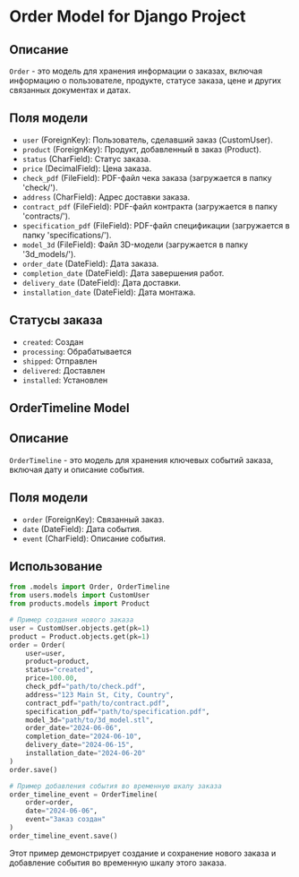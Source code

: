 # Order Model for Django Project

## Описание

`Order` - это модель для хранения информации о заказах, включая информацию о пользователе, продукте, статусе заказа, цене и других связанных документах и датах.

## Поля модели

- `user` (ForeignKey): Пользователь, сделавший заказ (CustomUser).
- `product` (ForeignKey): Продукт, добавленный в заказ (Product).
- `status` (CharField): Статус заказа.
- `price` (DecimalField): Цена заказа.
- `check_pdf` (FileField): PDF-файл чека заказа (загружается в папку 'check/').
- `address` (CharField): Адрес доставки заказа.
- `contract_pdf` (FileField): PDF-файл контракта (загружается в папку 'contracts/').
- `specification_pdf` (FileField): PDF-файл спецификации (загружается в папку 'specifications/').
- `model_3d` (FileField): Файл 3D-модели (загружается в папку '3d_models/').
- `order_date` (DateField): Дата заказа.
- `completion_date` (DateField): Дата завершения работ.
- `delivery_date` (DateField): Дата доставки.
- `installation_date` (DateField): Дата монтажа.

## Статусы заказа

- `created`: Создан
- `processing`: Обрабатывается
- `shipped`: Отправлен
- `delivered`: Доставлен
- `installed`: Установлен

## OrderTimeline Model

## Описание

`OrderTimeline` - это модель для хранения ключевых событий заказа, включая дату и описание события.

## Поля модели

- `order` (ForeignKey): Связанный заказ.
- `date` (DateField): Дата события.
- `event` (CharField): Описание события.

## Использование

```python
from .models import Order, OrderTimeline
from users.models import CustomUser
from products.models import Product

# Пример создания нового заказа
user = CustomUser.objects.get(pk=1)
product = Product.objects.get(pk=1)
order = Order(
    user=user,
    product=product,
    status="created",
    price=100.00,
    check_pdf="path/to/check.pdf",
    address="123 Main St, City, Country",
    contract_pdf="path/to/contract.pdf",
    specification_pdf="path/to/specification.pdf",
    model_3d="path/to/3d_model.stl",
    order_date="2024-06-06",
    completion_date="2024-06-10",
    delivery_date="2024-06-15",
    installation_date="2024-06-20"
)
order.save()

# Пример добавления события во временную шкалу заказа
order_timeline_event = OrderTimeline(
    order=order,
    date="2024-06-06",
    event="Заказ создан"
)
order_timeline_event.save()
```

Этот пример демонстрирует создание и сохранение нового заказа и добавление события во временную шкалу этого заказа.